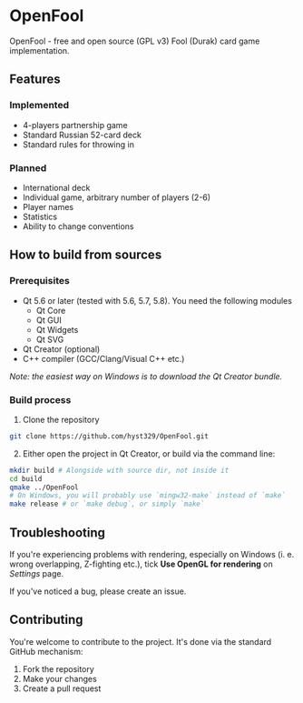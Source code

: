 # OpenFool

OpenFool - free and open source (GPL v3) Fool (Durak) card game implementation.

## Features
### Implemented
- 4-players partnership game
- Standard Russian 52-card deck
- Standard rules for throwing in

### Planned
- International deck
- Individual game, arbitrary number of players (2-6)
- Player names
- Statistics
- Ability to change conventions

## How to build from sources
### Prerequisites
- Qt 5.6 or later (tested with 5.6, 5.7, 5.8). You need the following modules
    - Qt Core
    - Qt GUI
    - Qt Widgets
    - Qt SVG
- Qt Creator (optional)
- C++ compiler (GCC/Clang/Visual C++ etc.)

*Note: the easiest way on Windows is to download the Qt Creator bundle.*

### Build process
1. Clone the repository

```bash
git clone https://github.com/hyst329/OpenFool.git
```

2. Either open the project in Qt Creator, or build via the command line:

```bash
mkdir build # Alongside with source dir, not inside it
cd build
qmake ../OpenFool
# On Windows, you will probably use `mingw32-make` instead of `make`
make release # or `make debug`, or simply `make`
```

## Troubleshooting
If you're experiencing problems with rendering, especially on Windows
(i. e. wrong overlapping, Z-fighting etc.), tick
**Use OpenGL for rendering** on *Settings* page.

If you've noticed a bug, please create an issue.

## Contributing
You're welcome to contribute to the project. It's done via the standard
GitHub mechanism:
1. Fork the repository
2. Make your changes
3. Create a pull request
